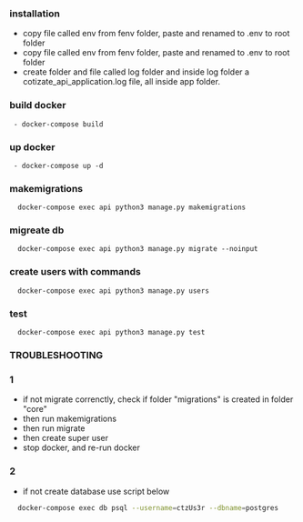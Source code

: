 ### installation
- copy file called env from fenv folder, paste and renamed to .env to
  root folder
- copy file called env from fenv folder, paste and renamed to .env
  to root folder
- create folder and file called log folder and inside log folder a
  cotizate_api_application.log file, all inside app folder. 

### build docker
```
 - docker-compose build
```

### up docker
```
 - docker-compose up -d 
```

### makemigrations
```
  docker-compose exec api python3 manage.py makemigrations 
```

### migreate db
```
  docker-compose exec api python3 manage.py migrate --noinput 
```

### create users with commands 
```
  docker-compose exec api python3 manage.py users
```

### test 
```
  docker-compose exec api python3 manage.py test
```

### TROUBLESHOOTING
### 1
- if not migrate correnctly, check if folder "migrations" is created in folder
  "core"
- then run makemigrations
- then run migrate
- then create super user
- stop docker, and re-run docker

### 2
- if not create database use script below
```bash
  docker-compose exec db psql --username=ctzUs3r --dbname=postgres
```

